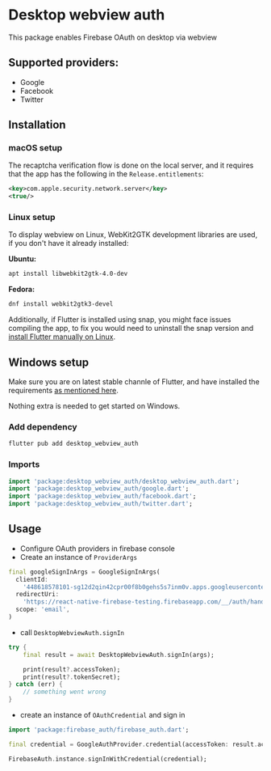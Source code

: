 # Desktop webview auth

This package enables Firebase OAuth on desktop via webview

## Supported providers:

- Google
- Facebook
- Twitter

## Installation

### macOS setup

The recaptcha verification flow is done on the local server, and it requires that the app has the following in the `Release.entitlements`:

```xml
<key>com.apple.security.network.server</key>
<true/>
```

### Linux setup

To display webview on Linux, WebKit2GTK development libraries are used, if you don't have it already installed:

**Ubuntu:**
```bash
apt install libwebkit2gtk-4.0-dev
```

**Fedora:**
```bash
dnf install webkit2gtk3-devel
```

Additionally, if Flutter is installed using snap, you might face issues compiling the app, to fix you would need to uninstall the snap version and [install Flutter manually on Linux](https://docs.flutter.dev/get-started/install/linux#install-flutter-manually).

## Windows setup

Make sure you are on latest stable channle of Flutter, and have installed the requirements [as mentioned here](https://docs.flutter.dev/desktop#additional-windows-requirements).

Nothing extra is needed to get started on Windows.

### Add dependency

```bash
flutter pub add desktop_webview_auth
```

### Imports

```dart
import 'package:desktop_webview_auth/desktop_webview_auth.dart';
import 'package:desktop_webview_auth/google.dart';
import 'package:desktop_webview_auth/facebook.dart';
import 'package:desktop_webview_auth/twitter.dart';
```

## Usage

- Configure OAuth providers in firebase console
- Create an instance of `ProviderArgs`

```dart
final googleSignInArgs = GoogleSignInArgs(
  clientId:
    '448618578101-sg12d2qin42cpr00f8b0gehs5s7inm0v.apps.googleusercontent.com',
  redirectUri:
    'https://react-native-firebase-testing.firebaseapp.com/__/auth/handler',
  scope: 'email',
)
```

- call `DesktopWebviewAuth.signIn`

```dart
try {
    final result = await DesktopWebviewAuth.signIn(args);

    print(result?.accessToken);
    print(result?.tokenSecret);
} catch (err) {
    // something went wrong
}
```

- create an instance of `OAuthCredential` and sign in

```dart
import 'package:firebase_auth/firebase_auth.dart';

final credential = GoogleAuthProvider.credential(accessToken: result.accessToken)

FirebaseAuth.instance.signInWithCredential(credential);
```
